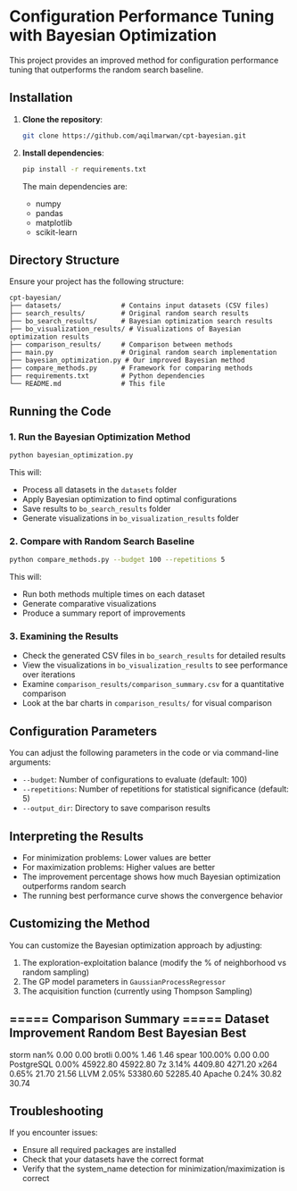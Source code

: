 # Configuration Performance Tuning with Bayesian Optimization

This project provides an improved method for configuration performance tuning that outperforms the random search baseline.

## Installation

1. **Clone the repository**:
   ```bash
   git clone https://github.com/aqilmarwan/cpt-bayesian.git
   ```

2. **Install dependencies**:
   ```bash
   pip install -r requirements.txt
   ```

   The main dependencies are:
   - numpy
   - pandas
   - matplotlib
   - scikit-learn

## Directory Structure

Ensure your project has the following structure:
```
cpt-bayesian/
├── datasets/               # Contains input datasets (CSV files)
├── search_results/         # Original random search results
├── bo_search_results/      # Bayesian optimization search results
├── bo_visualization_results/ # Visualizations of Bayesian optimization results
├── comparison_results/     # Comparison between methods
├── main.py                 # Original random search implementation
├── bayesian_optimization.py # Our improved Bayesian method
├── compare_methods.py      # Framework for comparing methods
├── requirements.txt        # Python dependencies
└── README.md               # This file
```

## Running the Code

### 1. Run the Bayesian Optimization Method

```bash
python bayesian_optimization.py
```

This will:
- Process all datasets in the `datasets` folder
- Apply Bayesian optimization to find optimal configurations
- Save results to `bo_search_results` folder
- Generate visualizations in `bo_visualization_results` folder

### 2. Compare with Random Search Baseline

```bash
python compare_methods.py --budget 100 --repetitions 5
```

This will:
- Run both methods multiple times on each dataset
- Generate comparative visualizations
- Produce a summary report of improvements

### 3. Examining the Results

- Check the generated CSV files in `bo_search_results` for detailed results
- View the visualizations in `bo_visualization_results` to see performance over iterations
- Examine `comparison_results/comparison_summary.csv` for a quantitative comparison
- Look at the bar charts in `comparison_results/` for visual comparison

## Configuration Parameters

You can adjust the following parameters in the code or via command-line arguments:

- `--budget`: Number of configurations to evaluate (default: 100)
- `--repetitions`: Number of repetitions for statistical significance (default: 5)
- `--output_dir`: Directory to save comparison results

## Interpreting the Results

- For minimization problems: Lower values are better
- For maximization problems: Higher values are better
- The improvement percentage shows how much Bayesian optimization outperforms random search
- The running best performance curve shows the convergence behavior

## Customizing the Method

You can customize the Bayesian optimization approach by adjusting:

1. The exploration-exploitation balance (modify the % of neighborhood vs random sampling)
2. The GP model parameters in `GaussianProcessRegressor`
3. The acquisition function (currently using Thompson Sampling)

===== Comparison Summary =====
Dataset         Improvement     Random Best     Bayesian Best  
------------------------------------------------------------
storm              nan%           0.00           0.00
brotli            0.00%           1.46           1.46
spear           100.00%           0.00           0.00
PostgreSQL        0.00%       45922.80       45922.80
7z                3.14%        4409.80        4271.20
x264              0.65%          21.70          21.56
LLVM              2.05%       53380.60       52285.40
Apache            0.24%          30.82          30.74

## Troubleshooting

If you encounter issues:

- Ensure all required packages are installed
- Check that your datasets have the correct format
- Verify that the system_name detection for minimization/maximization is correct